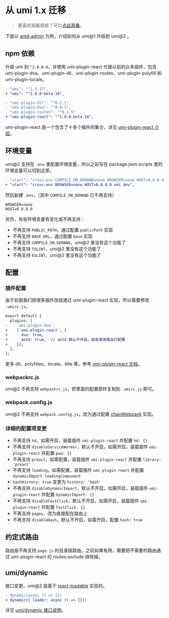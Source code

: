 # 从 umi 1.x 迁移

> 更喜欢观看视频？可以[点此观看](https://youtu.be/1mvKzFLLBck)。

下面以 [antd-admin](https://github.com/zuiidea/antd-admin/pull/877) 为例，介绍如何从 umi@1 升级到 umi@2 。

## npm 依赖

升级 umi 到 `^2.0.0-0`，并使用 umi-plugin-react 代替以前的众多插件，包含 umi-plugin-dva、umi-plugin-dll、umi-plugin-routes、umi-plugin-polyfill 和 umi-plugin-locale。

```diff
- "umi": "^1.3.17",
+ "umi": "^2.0.0-beta.16",

- "umi-plugin-dll": "^0.2.1",
- "umi-plugin-dva": "^0.9.1",
- "umi-plugin-routes": "^0.1.5"
+ "umi-plugin-react": "^1.0.0-beta.16",
```

umi-plugin-react 是一个包含了十多个插件的集合，详见 [umi-plugin-react 介绍](/zh/plugin/umi-plugin-react.html)。

## 环境变量

umi@2 支持在 `.env` 里配置环境变量，所以之前写在 package.json scripts 里的环境变量可以切到这里。

```diff
- "start": "cross-env COMPILE_ON_DEMAND=none BROWSER=none HOST=0.0.0.0 umi dev",
+ "start": "cross-env BROWSER=none HOST=0.0.0.0 umi dev",
```

然后新建 `.env`，（其中 `COMPILE_ON_DEMAND` 已不再支持）

```
BROWSER=none
HOST=0.0.0.0
```

另外，有些环境变量有变化或不再支持：

* 不再支持 `PUBLIC_PATH`，通过配置 `publicPath` 实现
* 不再支持 `BASE_URL`，通过配置 `base` 实现
* 不再支持 `COMPILE_ON_DEMAND`，umi@2 里没有这个功能了
* 不再支持 `TSLINT`，umi@2 里没有这个功能了
* 不再支持 `ESLINT`，umi@2 里没有这个功能了

## 配置

### 插件配置

由于前面我们把很多插件改成通过 umi-plugin-react 实现，所以需要修改 `.umirc.js`，

```diff
export default {
  plugins: [
-    'umi-plugin-dva',
+    ['umi-plugin-react', {
+      dva: true,
+      antd: true,  // antd 默认不开启，如有使用需自行配置
+    }],
  ],
};
```

更多 dll、polyfilles、locale、title 等，参考 [umi-plugin-react 文档](/zh/plugin/umi-plugin-react.html)。

### webpackrc.js

umi@2 不再支持 `webpackrc.js`，把里面的配置原样复制到 `.umirc.js` 即可。

### webpack.config.js

umi@2 不再支持 `webpack.config.js`，改为通过配置 [chainWebpack](/zh/config/#chainwebpack) 实现。

### 详细的配置项变更

* 不再支持 `hd`，如需开启，装载插件 `umi-plugin-react` 并配置 `hd: {}`
* 不再支持 `disableServiceWorker`，默认不开启，如需开启，装载插件 `umi-plugin-react` 并配置 `pwa: {}`
* 不再支持 `preact`，如需配置，装载插件 `umi-plugin-react` 并配置 `library: 'preact'`
* 不再支持 `loading`，如需配置，装载插件 `umi-plugin-react` 并配置 `dynamicImport.loadingComponent`
* `hashHistory: true` 变更为 `history: 'hash'`
* 不再支持 `disableDynamicImport`，默认不开启，如需开启，装载插件 `umi-plugin-react` 并配置 `dynamicImport: {}`
* 不再支持 `disableFastClick`，默认不开启，如需开启，装载插件 `umi-plugin-react` 并配置 `fastClick: {}`
* 不再支持 `pages`，改为直接配在路由上
* 不再支持 `disableHash`，默认不开启，如需开启，配置 `hash: true`

## 约定式路由

路由层不再支持 `page.js` 的目录级路由。之前如果有用，需要把不需要的路由通过 umi-plugin-react 的 routes.exclude 排除掉。

## umi/dynamic

接口变更，umi@2 是基于 [react-loadable](https://github.com/jamiebuilds/react-loadable) 实现的。

```diff
- dynamic(async () => {})
+ dynamic({ loader: async () => {}})
```

详见 [umi/dynamic 接口说明](/zh/api/#umi-dynamic)。
